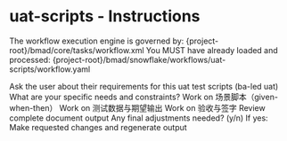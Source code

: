 # uat-scripts - Instructions

<critical>The workflow execution engine is governed by: {project-root}/bmad/core/tasks/workflow.xml</critical>
<critical>You MUST have already loaded and processed: {project-root}/bmad/snowflake/workflows/uat-scripts/workflow.yaml</critical>

<workflow>

<step n="1" goal="Understand Requirements">
<action>Ask the user about their requirements for this uat test scripts (ba-led uat)</action>
<ask>What are your specific needs and constraints?</ask>
</step>

<step n="2" goal="场景脚本（Given-When-Then）">
<action>Work on 场景脚本（given-when-then）</action>
<template-output section="scenarios"/>
</step>

<step n="3" goal="测试数据与期望输出">
<action>Work on 测试数据与期望输出</action>
<template-output section="data"/>
</step>

<step n="4" goal="验收与签字">
<action>Work on 验收与签字</action>
<template-output section="signoff"/>
</step>

<step n="5" goal="Review and Finalize">
<action>Review complete document output</action>
<ask>Any final adjustments needed? (y/n)</ask>
<check>If yes:</check>
  <action>Make requested changes and regenerate output</action>
</step>

</workflow>
